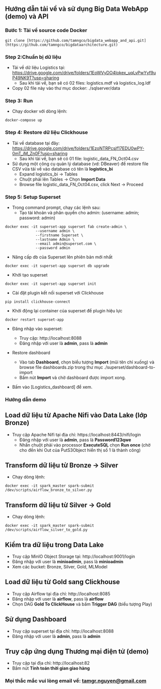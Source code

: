 ## Hướng dẫn tải về và sử dụng Big Data WebApp (demo) và API
### Bước 1: Tải về source code Docker
```
git clone [https://github.com/tamngco/bigdata_webapp_and_api.git](https://github.com/tamngco/bigdataarchitecture.git)
```
### Step 2:Chuẩn bị dữ liệu
- Tải về dữ liệu Logistics tại: https://drive.google.com/drive/folders/1EoWVyDO4Iokex_uqLvPwYyf9uP49NK9T?usp=sharing
  - Sau khi tải về, bạn sẽ có 02 files:
    logistics.mdf và logistics_log.ldf
- Copy 02 file này vào thư mục docker:
    ./sqlserver/data

### Step 3: Run
- Chạy docker với dòng lệnh:
```
docker-compose up
```

### Step 4: Restore dữ liệu Clickhouse
- Tải về database tại đây: https://drive.google.com/drive/folders/1EzoNTRPcsjf17EDU0wPY-0mT_iM_Zn0F?usp=sharing
  - Sau khi tải về, bạn sẽ có 01 file: logistic_data_FN_Oct04.csv
- Sử dụng một công cụ quản lý database (vd: DBeaver) để restore file CSV vừa tải về vào database có tên là **logistics_bi**
  - Expand logistics_bi -> Tables
  - Chuột phải lên Tables -> Chọn **Import Data**
  - Browse file logistic_data_FN_Oct04.csv, click Next -> Proceed

### Step 5: Setup Superset
- Trong command prompt, chạy các lệnh sau:
  - Tạo tài khoản và phân quyền cho admin: (username: admin; password: admin)
```
docker exec -it superset-app superset fab create-admin \
              --username admin \
              --firstname Superset \
              --lastname Admin \
              --email admin@superset.com \
              --password admin
```
  - Nâng cấp db của Superset lên phiên bản mới nhất
```
docker exec -it superset-app superset db upgrade
```

  - Khởi tạo superset
```
docker exec -it superset-app superset init
```

  - Cài đặt plugin kết nối superset với Clickhouse
```
pip install clickhouse-connect
```

- Khởi động lại container của superset để plugin hiệu lực
```
docker restart superset-app
```
- Đăng nhập vào superset:
  - Truy cập: http://localhost:8088
  - Đăng nhập với user là **admin**, pass là **admin**
 
- Restore dashboard
  - Vào tab **Dashboard**, chọn biểu tượng **Import** (mũi tên chỉ xuống) và browse file dashboards.zip trong thư mục ./superset/dashboard-to-import
  - Bấm nút **Import** và chờ dashboard được import xong.

- Bấm vào [Logistics_dashboard] để xem.

### Hướng dẫn demo
## Load dữ liệu từ Apache Nifi vào Data Lake (lớp Bronze)
- Truy cập Apache Nifi tại địa chỉ: https://localhost:8443/nifi/login
  - Đăng nhập với user là **admin**, pass là **Password123qwe**
  - Nhấn chuột phải vào processor **ExecuteSQL** chọn **Run once** (chờ cho đến khi Out của PutS3Object hiển thị số 1 là thành công)

## Transform dữ liệu từ Bronze -> Silver
- Chạy dòng lệnh:
```
docker exec -it spark_master spark-submit /dev/scripts/airflow_bronze_to_silver.py
```

## Transform dữ liệu từ Silver -> Gold
- Chạy dòng lệnh:
```
docker exec -it spark_master spark-submit /dev/scripts/airflow_silver_to_gold.py
```

## Kiểm tra dữ liệu trong Data Lake
- Truy cập MinIO Object Storage tại: http://localhost:9001/login
- Đăng nhập với user là **minioadmin**, pass là **minioadmin**
- Xem các bucket: Bronze, Silver, Gold, MLModel

## Load dữ liệu từ Gold sang Clickhouse
- Truy cập Airflow tại địa chỉ: http://localhost:8085
- Đăng nhập với user là **airflow**, pass là **airflow**
- Chọn DAG **Gold To ClickHouse** và bấm **Trigger DAG** (biểu tượng Play)

## Sử dụng Dashboard
- Truy cập superset tại địa chỉ: http://localhost:8088
- Đăng nhập với user là **admin**, pass là **admin**

## Truy cập ứng dụng Thương mại điện tử (demo)
- Truy cập tại địa chỉ: http://localhost:82
- Bấm nút **Tính toán thời gian giao hàng**

### Mọi thắc mắc vui lòng email về: tamgr.nguyen@gmail.com
